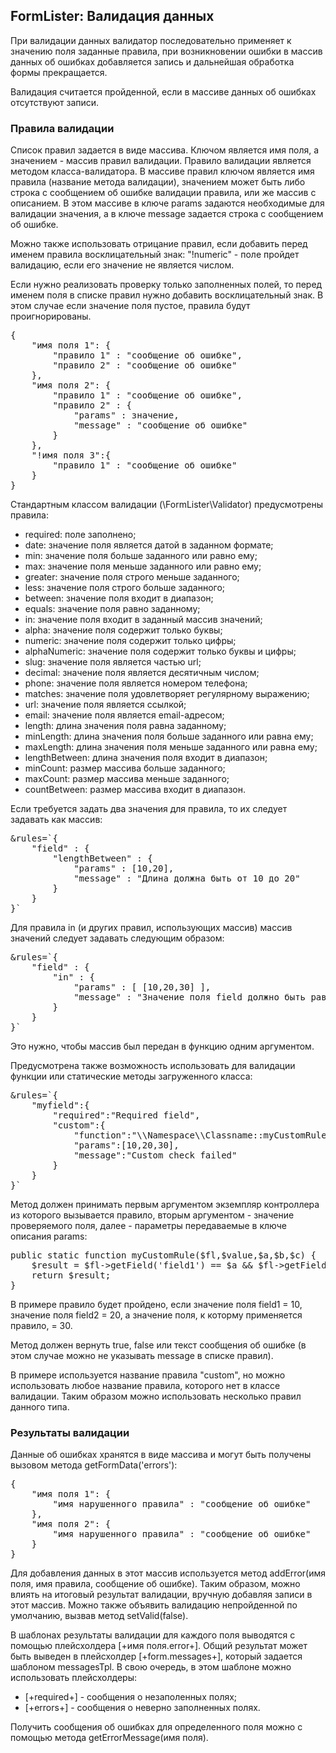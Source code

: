 
<meta http-equiv="Content-Type" content="text/html; charset=utf-8">
<h2>FormLister: Валидация данных</h2>

<p>При валидации данных валидатор последовательно применяет к значению поля заданные правила, при возникновении ошибки в массив данных об ошибках добавляется запись и дальнейшая обработка формы прекращается.</p>
<p>Валидация считается пройденной, если в массиве данных об ошибках отсутствуют записи. </p>
<h3 class="sub-header text-bold">Правила валидации</h3>
<p>Список правил задается в виде массива. Ключом является имя поля, а значением - массив правил валидации. Правило валидации является методом класса-валидатора. В массиве правил ключом является имя правила (название метода валидации), значением может быть либо строка с сообщением об ошибке валидации правила, или же массив с описанием. В этом массиве в ключе params задаются необходимые для валидации значения, а в ключе message задается строка с сообщением об ошибке.</p>
<p>Можно также использовать отрицание правил, если добавить перед именем правила восклицательный знак: "!numeric" - поле пройдет валидацию, если его значение не является числом.</p>
<p>Если нужно реализовать проверку только заполненных полей, то перед именем поля в списке правил нужно добавить восклицательный знак. В этом случае если значение поля пустое, правила будут проигнорированы.</p>
<pre class="brush: html;">{
    "имя поля 1": {
        "правило 1" : "сообщение об ошибке",
        "правило 2" : "сообщение об ошибке"
    },
    "имя поля 2": {
        "правило 1" : "сообщение об ошибке",
        "правило 2" : {
            "params" : значение,
            "message" : "сообщение об ошибке"
        }
    },
    "!имя поля 3":{
        "правило 1" : "сообщение об ошибке"
    }
}</pre>
<p>Стандартным классом валидации (\FormLister\Validator) предусмотрены правила:</p>
<ul>
<li>required: поле заполнено;</li>
<li>date: значение поля является датой в заданном формате;</li>
<li>min: значение поля больше заданного или равно ему;</li>
<li>max: значение поля меньше заданного или равно ему;</li>
<li>greater: значение поля строго меньше заданного;</li>
<li>less: значение поля строго больше заданного;</li>
<li>between: значение поля входит в диапазон;</li>
<li>equals: значение поля равно заданному;</li>
<li>in: значение поля входит в заданный массив значений;</li>
<li>alpha: значение поля содержит только буквы;</li>
<li>numeric: значение поля содержит только цифры;</li>
<li>alphaNumeric: значение поля содержит только буквы и цифры;</li>
<li>slug: значение поля является частью url;</li>
<li>decimal: значение поля является десятичным числом;</li>
<li>phone: значение поля является номером телефона;</li>
<li>matches: значение поля удовлетворяет регулярному выражению;</li>
<li>url: значение поля является ссылкой;</li>
<li>email: значение поля является email-адресом;</li>
<li>length: длина значения поля равна заданному;</li>
<li>minLength: длина значения поля больше заданного или равна ему;</li>
<li>maxLength: длина значения поля меньше заданного или равна ему;</li>
<li>lengthBetween: длина значения поля входит в диапазон;</li>
<li>minCount: размер массива больше заданного;</li>
<li>maxCount: размер массива меньше заданного;</li>
<li>countBetween: размер массива входит в диапазон.</li>
</ul>
<p>Если требуется задать два значения для правила, то их следует задавать как массив:</p>
<pre class="brush: html;">&amp;rules=`{
    "field" : {
        "lengthBetween" : {
            "params" : [10,20],
            "message" : "Длина должна быть от 10 до 20"
        }
    }
}`</pre>
<p>Для правила in (и других правил, использующих массив) массив значений следует задавать следующим образом:</p>
<pre class="brush: html;">&amp;rules=`{
    "field" : {
        "in" : {
            "params" : [ [10,20,30] ],
            "message" : "Значение поля field должно быть равно 10, 20 или 30"
        }
    }
}`</pre>
<p>Это нужно, чтобы массив был передан в функцию одним аргументом.</p>
<p>Предусмотрена также возможность использовать для валидации функции или статические методы загруженного класса:</p>
<pre class="brush: html;">&amp;rules=`{
    "myfield":{
        "required":"Required field",
        "custom":{
            "function":"\\Namespace\\Classname::myCustomRule",
            "params":[10,20,30],
            "message":"Custom check failed"
        }
    }
}`</pre>
<p>Метод должен принимать первым аргументом экземпляр контроллера из которого вызывается правило, вторым аргументом - значение проверяемого поля, далее - параметры передаваемые в ключе описания params:</p>
<pre class="brush: html;">public static function myCustomRule($fl,$value,$a,$b,$c) {
    $result = $fl-&gt;getField('field1') == $a &amp;&amp; $fl-&gt;getField('field2') == $b &amp;&amp; $value == $c;
    return $result;
}</pre>
<p>В примере правило будет пройдено, если значение поля field1 = 10, значение поля field2 = 20, а значение поля, к которму применяется правило, = 30.</p>
<p>Метод должен вернуть true, false или текст сообщения об ошибке (в этом случае можно не указывать message в списке правил).</p>
<p>В примере используется название правила "сustom", но можно использовать любое название правила, которого нет в классе валидации. Таким образом можно использовать несколько правил данного типа.</p>
<h3 class="sub-header text-bold">Результаты валидации</h3>
<p>Данные об ошибках хранятся в виде массива и могут быть получены вызовом метода getFormData('errors'):</p>
<pre class="brush: html;">{
    "имя поля 1": {
        "имя нарушенного правила" : "сообщение об ошибке"
    },
    "имя поля 2": {
        "имя нарушенного правила" : "сообщение об ошибке"
    }
}</pre>
<p>Для добавления данных в этот массив используется метод addError(имя поля, имя правила, сообщение об ошибке). Таким образом, можно влиять на итоговый результат валидации, вручную добавляя записи в этот массив. Можно также объявить валидацию непройденной по умолчанию, вызвав метод setValid(false). </p>
<p>В шаблонах результаты валидации для каждого поля выводятся с помощью плейсхолдера [+имя поля.error+]. Общий результат может быть выведен в плейсхолдер [+form.messages+], который задается шаблоном messagesTpl. В свою очередь, в этом шаблоне можно использовать плейсхолдеры: </p>
<ul>
<li>[+required+] - сообщения о незаполенных полях;</li>
<li>[+errors+] - сообщения о неверно заполненных полях.</li>
</ul>
<p>Получить сообщения об ошибках для определенного поля можно с помощью метода getErrorMessage(имя поля).</p>